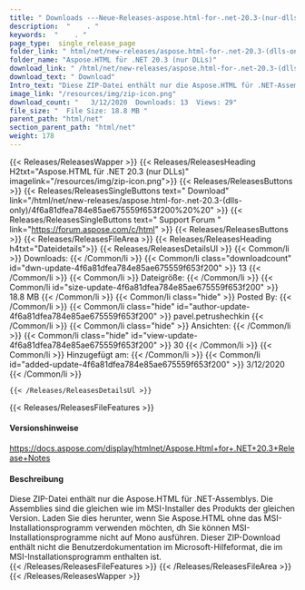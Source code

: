 ```yaml
---
title: " Downloads ---Neue-Releases-aspose.html-for-.net-20.3-(nur-dlls) . "
description:  "    . " 
keywords:  "    . " 
page_type:  single_release_page
folder_link: " html/net/new-releases/aspose.html-for-.net-20.3-(dlls-only)/"
folder_name: "Aspose.HTML für .NET 20.3 (nur DLLs)"
download_link: " /html/net/new-releases/aspose.html-for-.net-20.3-(dlls-only)/4f6a81dfea784e85ae675559f653f200"
download_text: " Download"
Intro_text: "Diese ZIP-Datei enthält nur die Aspose.HTML für .NET-Assemblys. Die Versammlungen ..."
image_link: "/resources/img/zip-icon.png"
download_count: "   3/12/2020  Downloads: 13  Views: 29"
file_size: "  File Size: 18.8 MB "
parent_path: "html/net"
section_parent_path: "html/net"
weight: 178
---
```


{{< Releases/ReleasesWapper >}}
  {{< Releases/ReleasesHeading H2txt="Aspose.HTML für .NET 20.3 (nur DLLs)" imagelink="/resources/img/zip-icon.png">}}
  {{< Releases/ReleasesButtons >}}
    {{< Releases/ReleasesSingleButtons text=" Download" link="/html/net/new-releases/aspose.html-for-.net-20.3-(dlls-only)/4f6a81dfea784e85ae675559f653f200%20%20" >}}
    {{< Releases/ReleasesSingleButtons text=" Support Forum " link="https://forum.aspose.com/c/html" >}}
  {{< Releases/ReleasesButtons >}}
  {{< Releases/ReleasesFileArea >}}
    {{< Releases/ReleasesHeading h4txt="Dateidetails">}}
    {{< Releases/ReleasesDetailsUl >}}
            {{< Common/li >}} Downloads: {{< /Common/li >}}
      {{< Common/li class="downloadcount" id="dwn-update-4f6a81dfea784e85ae675559f653f200" >}} 13 {{< /Common/li >}}
      {{< Common/li >}} Dateigröße: {{< /Common/li >}}
      {{< Common/li id="size-update-4f6a81dfea784e85ae675559f653f200" >}} 18.8 MB {{< /Common/li >}} 
      {{< Common/li  class="hide" >}} Posted By: {{< /Common/li >}} 
      {{< Common/li class="hide" id="author-update-4f6a81dfea784e85ae675559f653f200" >}} pavel.petrushechkin {{< /Common/li >}}
      {{< Common/li class="hide" >}} Ansichten: {{< /Common/li >}}
      {{< Common/li class="hide" id="view-update-4f6a81dfea784e85ae675559f653f200" >}} 30 {{< /Common/li >}}
      {{< Common/li >}} Hinzugefügt am: {{< /Common/li >}}
      {{< Common/li id="added-update-4f6a81dfea784e85ae675559f653f200" >}} 3/12/2020 {{< /Common/li >}} 

    {{< /Releases/ReleasesDetailsUl >}}

  {{< Releases/ReleasesFileFeatures >}}
      <h4>Versionshinweise</h4><div> <a href="https://docs.aspose.com/display/htmlnet/Aspose.Html+for+.NET+20.3+Release+Notes">https://docs.aspose.com/display/htmlnet/Aspose.Html+for+.NET+20.3+Release+Notes</a></div><h4> Beschreibung</h4><div class="HTMLDescription"> Diese ZIP-Datei enthält nur die Aspose.HTML für .NET-Assemblys. Die Assemblies sind die gleichen wie im MSI-Installer des Produkts der gleichen Version. Laden Sie dies herunter, wenn Sie Aspose.HTML ohne das MSI-Installationsprogramm verwenden möchten, dh Sie können MSI-Installationsprogramme nicht auf Mono ausführen. Dieser ZIP-Download enthält nicht die Benutzerdokumentation im Microsoft-Hilfeformat, die im MSI-Installationsprogramm enthalten ist.</div>
  {{< /Releases/ReleasesFileFeatures >}}
 {{< /Releases/ReleasesFileArea >}}
{{< /Releases/ReleasesWapper >}}



